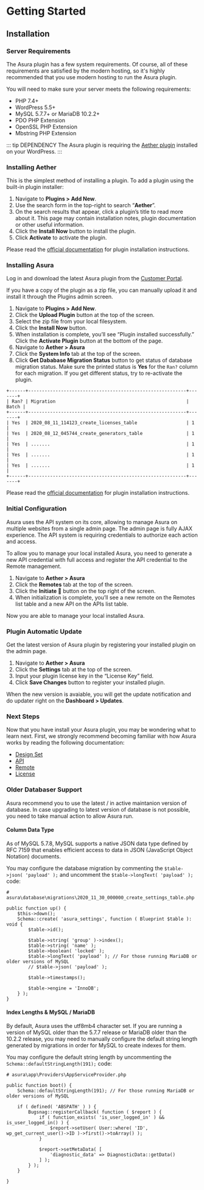 
# Getting Started

## Installation


### Server Requirements

The Asura plugin has a few system requirements. Of course, all of these requirements are satisfied by the modern hosting, so it's highly recommended that you use modern hosting to run the Asura plugin. 

You will need to make sure your server meets the following requirements:

- PHP 7.4+
- WordPress 5.5+
- MySQL 5.7.7+ or MariaDB 10.2.2+
- PDO PHP Extension
- OpenSSL PHP Extension
- Mbstring PHP Extension

::: tip DEPENDENCY
The Asura plugin is requiring the [Aether plugin](https://wordpress.org/plugins/aether) installed on your WordPress.
:::


### Installing Aether
This is the simplest method of installing a plugin. To add a plugin using the built-in plugin installer:

1. Navigate to **Plugins > Add New**.
2. Use the search form in the top-right to search “**Aether**”.
3. On the search results that appear, click a plugin’s title to read more about it. This page may contain installation notes, plugin documentation or other useful information.
4. Click the **Install Now** button to install the plugin.
5. Click **Activate** to activate the plugin.

Please read the [official documentation](https://wordpress.org/support/article/managing-plugins/#automatic-plugin-installation) for plugin installation instructions.


### Installing Asura

Log in and download the latest Asura plugin from the [Customer Portal](https://dplugins.com/checkout/downloads/).

If you have a copy of the plugin as a zip file, you can manually upload it and install it through the Plugins admin screen.

1. Navigate to **Plugins > Add New**.
2. Click the **Upload Plugin** button at the top of the screen.
3. Select the zip file from your local filesystem.
4. Click the **Install Now** button.
5. When installation is complete, you’ll see “Plugin installed successfully.” Click the **Activate Plugin** button at the bottom of the page.
6. Navigate to **Aether > Asura**
7. Click the **System Info** tab at the top of the screen.
8. Click **Get Dababase Migration Status** button to get status of database migration status. Make sure the printed status is **Yes** for the `Ran?` column for each migration. If you get different status, try to re-activate the plugin.

```
+------+----------------------------------------------------------+-------+
| Ran? | Migration                                                | Batch |
+------+----------------------------------------------------------+-------+
| Yes  | 2020_08_11_114123_create_licenses_table                  | 1     |
| Yes  | 2020_08_12_045744_create_generators_table                | 1     |
| Yes  | .......                                                  | 1     |
| Yes  | .......                                                  | 1     |
| Yes  | .......                                                  | 1     |
+------+----------------------------------------------------------+-------+
```

Please read the [official documentation](https://wordpress.org/support/article/managing-plugins/#manual-upload-via-wordpress-admin) for plugin installation instructions.


### Initial Configuration

Asura uses the API system on its core, allowing to manage Asura on multiple websites from a single admin page.
The admin page is fully AJAX experience.
The API system is requiring credentials to authorize each action and access.

To allow you to manage your local installed Asura, you need to generate a new API credential with full access and register the API credential to the Remote management.

1. Navigate to **Aether > Asura**
2. Click the **Remotes** tab at the top of the screen.
3. Click the **Initiate 🌱** button on the top right of the screen.
4. When initialization is complete, you’ll see a new remote on the Remotes list table and a new API on the APIs list table.

Now you are able to manage your local installed Asura.


### Plugin Automatic Update

Get the latest version of Asura plugin by registering your installed plugin on the admin page.

1. Navigate to **Aether > Asura**
2. Click the **Settings** tab at the top of the screen.
3. Input your plugin license key in the “License Key” field.
4. Click **Save Changes** button to register your installed plugin.

When the new version is avaiable, you will get the update notification and do updater right on the **Dashboard > Updates**.

### Next Steps

Now that you have install your Asura plugin, you may be wondering what to learn next. First, we strongly recommend becoming familiar with how Asura works by reading the following documentation:

- [Design Set](./design-set)
- [API](./api)
- [Remote](./remote)
- [License](./license)


### Older Databaser Support

Asura recommend you to use the latest / in active maintanion version of database. In case upgrading to latest version of database is not possible, you need to take manual action to allow Asura run.

#### Column Data Type

As of MySQL 5.7.8, MySQL supports a native JSON data type defined by RFC 7159 that enables efficient access to data in JSON (JavaScript Object Notation) documents.

You may configure the database migration by commenting the `$table->json( 'payload' );` and uncomment the `$table->longText( 'payload' );` code:


```php{11,12}
# asura\database\migrations\2020_11_30_000000_create_settings_table.php

public function up() {
    $this->down();
    Schema::create( 'asura_settings', function ( Blueprint $table ): void {
        $table->id();

        $table->string( 'group' )->index();
        $table->string( 'name' );
        $table->boolean( 'locked' );
        $table->longText( 'payload' ); // For those running MariaDB or older versions of MySQL
        // $table->json( 'payload' );

        $table->timestamps();

        $table->engine = 'InnoDB';
    } );
}

```

#### Index Lengths & MySQL / MariaDB

By default, Asura uses the utf8mb4 character set. If you are running a version of MySQL older than the 5.7.7 release or MariaDB older than the 10.2.2 release, you may need to manually configure the default string length generated by migrations in order for MySQL to create indexes for them.

You may configure the default string length by uncommenting the `Schema::defaultStringLength(191);` code:

```php{4}
# asura\app\Providers\AppServiceProvider.php

public function boot() {
    Schema::defaultStringLength(191); // For those running MariaDB or older versions of MySQL

    if ( defined( 'ABSPATH' ) ) {
        Bugsnag::registerCallback( function ( $report ) {
            if ( function_exists( 'is_user_logged_in' ) && is_user_logged_in() ) {
                $report->setUser( User::where( 'ID', wp_get_current_user()->ID )->first()->toArray() );
            }

            $report->setMetaData( [
                'diagnostic_data' => DiagnosticData::getData()
            ] );
        } );
    }

}
```